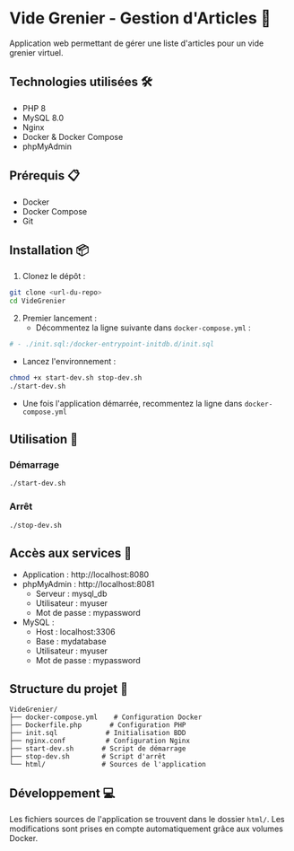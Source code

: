 # Vide Grenier - Gestion d'Articles 🚀

Application web permettant de gérer une liste d'articles pour un vide grenier virtuel.

## Technologies utilisées 🛠

- PHP 8
- MySQL 8.0
- Nginx
- Docker & Docker Compose
- phpMyAdmin

## Prérequis 📋

- Docker
- Docker Compose
- Git

## Installation 📦

1. Clonez le dépôt :
```bash
git clone <url-du-repo>
cd VideGrenier
```

2. Premier lancement :
   - Décommentez la ligne suivante dans `docker-compose.yml` :
```yaml
# - ./init.sql:/docker-entrypoint-initdb.d/init.sql
```
   - Lancez l'environnement :
```bash
chmod +x start-dev.sh stop-dev.sh
./start-dev.sh
```
   - Une fois l'application démarrée, recommentez la ligne dans `docker-compose.yml`

## Utilisation 🔧

### Démarrage
```bash
./start-dev.sh
```

### Arrêt
```bash
./stop-dev.sh
```

## Accès aux services 🔗

- Application : http://localhost:8080
- phpMyAdmin : http://localhost:8081
  - Serveur : mysql_db
  - Utilisateur : myuser
  - Mot de passe : mypassword
- MySQL :
  - Host : localhost:3306
  - Base : mydatabase
  - Utilisateur : myuser
  - Mot de passe : mypassword

## Structure du projet 📁

```
VideGrenier/
├── docker-compose.yml    # Configuration Docker
├── Dockerfile.php       # Configuration PHP
├── init.sql            # Initialisation BDD
├── nginx.conf          # Configuration Nginx
├── start-dev.sh       # Script de démarrage
├── stop-dev.sh        # Script d'arrêt
└── html/              # Sources de l'application
```

## Développement 💻

Les fichiers sources de l'application se trouvent dans le dossier `html/`. Les modifications sont prises en compte automatiquement grâce aux volumes Docker.
